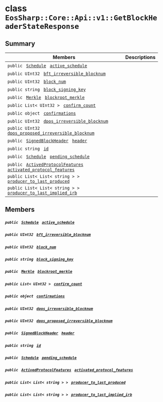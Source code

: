 # class `EosSharp::Core::Api::v1::GetBlockHeaderStateResponse` 

## Summary

 Members                                | Descriptions                                
----------------------------------------|---------------------------------------------
`public ` [`Schedule`](EosSharp--Core--Api--v1--Schedule.md)` ` [`active_schedule`](#class_eos_sharp_1_1_core_1_1_api_1_1v1_1_1_get_block_header_state_response_1a8cdc1afd7cb39c64d5dd253fb4449c75) | 
`public UInt32 ` [`bft_irreversible_blocknum`](#class_eos_sharp_1_1_core_1_1_api_1_1v1_1_1_get_block_header_state_response_1a1d2ba923f3661bf1b177aa920874a59a) | 
`public UInt32 ` [`block_num`](#class_eos_sharp_1_1_core_1_1_api_1_1v1_1_1_get_block_header_state_response_1a1fd1fe33ccdd650ad8d319a22b799aeb) | 
`public string ` [`block_signing_key`](#class_eos_sharp_1_1_core_1_1_api_1_1v1_1_1_get_block_header_state_response_1a1b5b1be7bb10dab62799e010851dba7b) | 
`public ` [`Merkle`](EosSharp--Core--Api--v1--Merkle.md)` ` [`blockroot_merkle`](#class_eos_sharp_1_1_core_1_1_api_1_1v1_1_1_get_block_header_state_response_1aab525e4789f7197c3705c6c119b976ff) | 
`public List< UInt32 > ` [`confirm_count`](#class_eos_sharp_1_1_core_1_1_api_1_1v1_1_1_get_block_header_state_response_1a2dbeeae7bf28dcf88e6753e0d8b37f07) | 
`public object ` [`confirmations`](#class_eos_sharp_1_1_core_1_1_api_1_1v1_1_1_get_block_header_state_response_1afd1a12662408ff4b77499fde8ad7dc5b) | 
`public UInt32 ` [`dpos_irreversible_blocknum`](#class_eos_sharp_1_1_core_1_1_api_1_1v1_1_1_get_block_header_state_response_1a3fc94fc9db097ee230687f4fc4c153fc) | 
`public UInt32 ` [`dpos_proposed_irreversible_blocknum`](#class_eos_sharp_1_1_core_1_1_api_1_1v1_1_1_get_block_header_state_response_1a22e3f0a831740126242f480c1060a9de) | 
`public ` [`SignedBlockHeader`](EosSharp--Core--Api--v1--SignedBlockHeader.md)` ` [`header`](#class_eos_sharp_1_1_core_1_1_api_1_1v1_1_1_get_block_header_state_response_1ab2813011ad552e370f91b7f8a58fa61e) | 
`public string ` [`id`](#class_eos_sharp_1_1_core_1_1_api_1_1v1_1_1_get_block_header_state_response_1ad97b05b88ce9080f35b157cfacc8eb69) | 
`public ` [`Schedule`](EosSharp--Core--Api--v1--Schedule.md)` ` [`pending_schedule`](#class_eos_sharp_1_1_core_1_1_api_1_1v1_1_1_get_block_header_state_response_1ad9e5af198c00f4e98711f72920b290a4) | 
`public ` [`ActivedProtocolFeatures`](EosSharp--Core--Api--v1--ActivedProtocolFeatures.md)` ` [`activated_protocol_features`](#class_eos_sharp_1_1_core_1_1_api_1_1v1_1_1_get_block_header_state_response_1ad8cbb3330d1000e5fe78a5709f4796dd) | 
`public List< List< string > > ` [`producer_to_last_produced`](#class_eos_sharp_1_1_core_1_1_api_1_1v1_1_1_get_block_header_state_response_1a7f2959e7d066edd477eb099f6bcccbef) | 
`public List< List< string > > ` [`producer_to_last_implied_irb`](#class_eos_sharp_1_1_core_1_1_api_1_1v1_1_1_get_block_header_state_response_1ac4abf14748e79d2fa7384706974fa2c4) | 

## Members

##### `public ` [`Schedule`](EosSharp--Core--Api--v1--Schedule.md)` ` [`active_schedule`](#class_eos_sharp_1_1_core_1_1_api_1_1v1_1_1_get_block_header_state_response_1a8cdc1afd7cb39c64d5dd253fb4449c75) 

##### `public UInt32 ` [`bft_irreversible_blocknum`](#class_eos_sharp_1_1_core_1_1_api_1_1v1_1_1_get_block_header_state_response_1a1d2ba923f3661bf1b177aa920874a59a) 

##### `public UInt32 ` [`block_num`](#class_eos_sharp_1_1_core_1_1_api_1_1v1_1_1_get_block_header_state_response_1a1fd1fe33ccdd650ad8d319a22b799aeb) 

##### `public string ` [`block_signing_key`](#class_eos_sharp_1_1_core_1_1_api_1_1v1_1_1_get_block_header_state_response_1a1b5b1be7bb10dab62799e010851dba7b) 

##### `public ` [`Merkle`](EosSharp--Core--Api--v1--Merkle.md)` ` [`blockroot_merkle`](#class_eos_sharp_1_1_core_1_1_api_1_1v1_1_1_get_block_header_state_response_1aab525e4789f7197c3705c6c119b976ff) 

##### `public List< UInt32 > ` [`confirm_count`](#class_eos_sharp_1_1_core_1_1_api_1_1v1_1_1_get_block_header_state_response_1a2dbeeae7bf28dcf88e6753e0d8b37f07) 

##### `public object ` [`confirmations`](#class_eos_sharp_1_1_core_1_1_api_1_1v1_1_1_get_block_header_state_response_1afd1a12662408ff4b77499fde8ad7dc5b) 

##### `public UInt32 ` [`dpos_irreversible_blocknum`](#class_eos_sharp_1_1_core_1_1_api_1_1v1_1_1_get_block_header_state_response_1a3fc94fc9db097ee230687f4fc4c153fc) 

##### `public UInt32 ` [`dpos_proposed_irreversible_blocknum`](#class_eos_sharp_1_1_core_1_1_api_1_1v1_1_1_get_block_header_state_response_1a22e3f0a831740126242f480c1060a9de) 

##### `public ` [`SignedBlockHeader`](EosSharp--Core--Api--v1--SignedBlockHeader.md)` ` [`header`](#class_eos_sharp_1_1_core_1_1_api_1_1v1_1_1_get_block_header_state_response_1ab2813011ad552e370f91b7f8a58fa61e) 

##### `public string ` [`id`](#class_eos_sharp_1_1_core_1_1_api_1_1v1_1_1_get_block_header_state_response_1ad97b05b88ce9080f35b157cfacc8eb69) 

##### `public ` [`Schedule`](EosSharp--Core--Api--v1--Schedule.md)` ` [`pending_schedule`](#class_eos_sharp_1_1_core_1_1_api_1_1v1_1_1_get_block_header_state_response_1ad9e5af198c00f4e98711f72920b290a4) 

##### `public ` [`ActivedProtocolFeatures`](EosSharp--Core--Api--v1--ActivedProtocolFeatures.md)` ` [`activated_protocol_features`](#class_eos_sharp_1_1_core_1_1_api_1_1v1_1_1_get_block_header_state_response_1ad8cbb3330d1000e5fe78a5709f4796dd) 

##### `public List< List< string > > ` [`producer_to_last_produced`](#class_eos_sharp_1_1_core_1_1_api_1_1v1_1_1_get_block_header_state_response_1a7f2959e7d066edd477eb099f6bcccbef) 

##### `public List< List< string > > ` [`producer_to_last_implied_irb`](#class_eos_sharp_1_1_core_1_1_api_1_1v1_1_1_get_block_header_state_response_1ac4abf14748e79d2fa7384706974fa2c4) 

